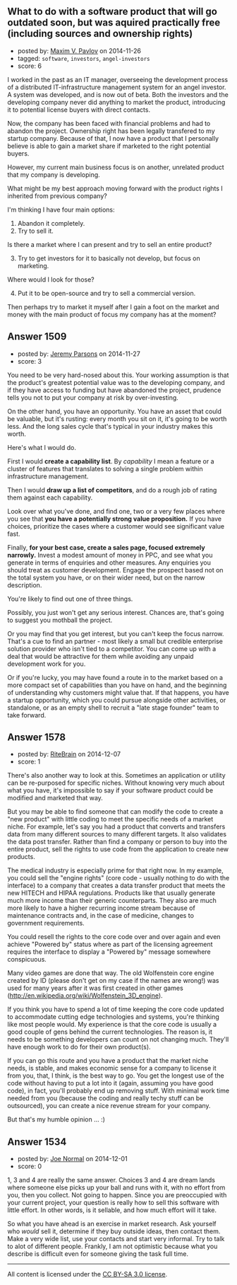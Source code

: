 ## What to do with a software product that will go outdated soon, but was aquired practically free (including sources and ownership rights)

- posted by: [Maxim V. Pavlov](https://stackexchange.com/users/324718/maxim-v-pavlov) on 2014-11-26
- tagged: `software`, `investors`, `angel-investors`
- score: 6

I worked in the past as an IT manager, overseeing the development process of a distributed IT-infrastructure management system for an angel investor. A system was developed, and is now out of beta. Both the investors and the developing company never did anything to market the product, introducing it to potential license buyers with direct contacts. 

Now, the company has been faced with financial problems and had to abandon the project. Ownership right has been legally transfered to my startup company. Because of that, I now have a product that I personally believe is able to gain a market share if marketed to the right potential buyers.

However, my current main business focus is on another, unrelated product that my company is developing.

What might be my best approach moving forward with the product rights I inherited from previous company?

I'm thinking I have four main options:

1. Abandon it completely.
2. Try to sell it.

 Is there a market where I can present and try to sell an entire product?

3. Try to get investors for it to basically not develop, but focus on marketing.

 Where would I look for those?

4. Put it to be open-source and try to sell a commercial version.

 Then perhaps try to market it myself after I gain a foot on the market and money with the main product of focus my company has at the moment? 


## Answer 1509

- posted by: [Jeremy Parsons](https://stackexchange.com/users/497810/jeremy-parsons) on 2014-11-27
- score: 3

You need to be very hard-nosed about this. Your working assumption is that the product's greatest potential value was to the developing company, and if they have access to funding but have abandoned the project, prudence tells you not to put your company at risk by over-investing.

On the other hand, you have an opportunity. You have an asset that could be valuable, but it's rusting: every month you sit on it, it's going to be worth less. And the long sales cycle that's typical in your industry makes this worth.

Here's what I would do.

First I would **create a capability list**. By *capability* I mean a feature or a cluster of features that translates to solving a single problem within infrastructure management.

Then I would **draw up a list of competitors**, and do a rough job of rating them against each capability.

Look over what you've done, and find one, two or a very few places where you see that **you have a potentially strong value proposition.** If you have choices, prioritize the cases where a customer would see significant value fast.

Finally, **for your best case, create a sales page, focused extremely narrowly.** Invest a modest amount of money in PPC, and see what you generate in terms of enquiries and other measures. Any enquiries you should treat as customer development. Engage the prospect based not on the total system you have, or on their wider need, but on the narrow description. 

You're likely to find out one of three things.

Possibly, you just won't get any serious interest. Chances are, that's going to suggest you mothball the project.

Or you may find that you get interest, but you can't keep the focus narrow. That's a cue to find an partner - most likely a small but credible enterprise solution provider who isn't tied to a competitor. You can come up with a deal that would be attractive for them while avoiding any unpaid development work for you.

Or if you're lucky, you may have found a route in to the market based on a more compact set of capabilities than you have on hand, and the beginning of understanding why customers might value that. If that happens, you have a startup opportunity, which you could pursue alongside other activities, or standalone, or as an empty shell to recruit a "late stage founder" team to take forward.


## Answer 1578

- posted by: [RiteBrain](https://stackexchange.com/users/5450537/ritebrain) on 2014-12-07
- score: 1

There's also another way to look at this.  Sometimes an application or utility can be re-purposed for specific niches.  Without knowing very much about what you have, it's impossible to say if your software product could be modified and marketed that way.  

But you may be able to find someone that can modify the code to create a "new product" with little coding to meet the specific needs of a market niche.  For example, let's say you had a product that converts and transfers data from many different sources to many different targets.  It also validates the data post transfer.  Rather than find a company or person to buy into the entire product, sell the rights to use code from the application to create new products.

The medical industry is especially prime for that right now.  In my example, you could sell the "engine rights" (core code - usually nothing to do with the interface) to a company that creates a data transfer product that meets the new HITECH and HIPAA regulations.  Products like that usually generate much more income than their generic counterparts.  They also are much more likely to have a higher recurring income stream because of maintenance contracts and, in the case of medicine, changes to government requirements.

You could resell the rights to the core code over and over again and even achieve "Powered by" status where as part of the licensing agreement requires the interface to display a "Powered by" message somewhere conspicuous.

Many video games are done that way.  The old Wolfenstein core engine created by ID (please don't get on my case if the names are wrong!) was used for many years after it was first created in other games (http://en.wikipedia.org/wiki/Wolfenstein_3D_engine).

If you think you have to spend a lot of time keeping the core code updated to accommodate cutting edge technologies and systems, you're thinking like most people would.  My experience is that the core code is usually a good couple of gens behind the current technologies.  The reason is, it needs to be something developers can count on not changing much.  They'll have enough work to do for their own product(s).

If you can go this route and you have a product that the market niche needs, is stable, and makes economic sense for a company to license it from you, that, I think, is the best way to go.  You get the longest use of the code without having to put a lot into it (again, assuming you have good code), in fact, you'll probably end up removing stuff. With minimal work time needed from you (because the coding and really techy stuff can be outsourced), you can create a nice revenue stream for your company.

But that's my humble opinion ... :)


## Answer 1534

- posted by: [Joe Normal](https://stackexchange.com/users/3619728/joe-normal) on 2014-12-01
- score: 0

1, 3 and 4 are really the same answer. Choices 3 and 4 are dream lands where someone else picks up your ball and runs with it, with no effort from you, then you collect. Not going to happen. Since you are preoccupied with your current project, your question is really how to sell this software with little effort. In other words, is it sellable, and how much effort will it take. 

So what you have ahead is an exercise in market research. Ask yourself who *would* sell it, determine if they buy outside ideas, then contact them. Make a very wide list, use your contacts and start very informal. Try to talk to alot of different people. Frankly, I am not optimistic because what you describe is difficult even for someone giving the task full time.




---

All content is licensed under the [CC BY-SA 3.0 license](https://creativecommons.org/licenses/by-sa/3.0/).
